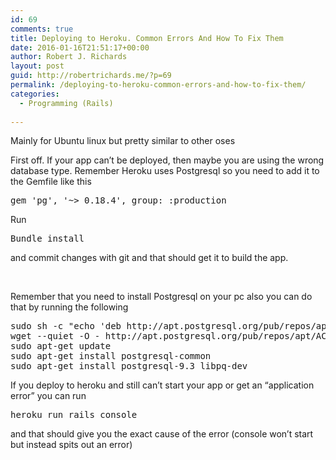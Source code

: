 ```yaml
---
id: 69
comments: true
title: Deploying to Heroku. Common Errors And How To Fix Them
date: 2016-01-16T21:51:17+00:00
author: Robert J. Richards
layout: post
guid: http://robertrichards.me/?p=69
permalink: /deploying-to-heroku-common-errors-and-how-to-fix-them/
categories:
  - Programming (Rails)
  
---
```

Mainly for Ubuntu linux but pretty similar to other oses

First off. If your app can&#8217;t be deployed, then maybe you are using the wrong database type. Remember Heroku uses Postgresql so you need to add it to the Gemfile like this<!--more-->

<pre class="lang:default decode:true " title="adds postgresql and adds it to production group at the same time">gem 'pg', '~&gt; 0.18.4', group: :production</pre>

Run

<pre class="lang:default decode:true">Bundle install</pre>

and commit changes with git and that should get it to build the app.

&nbsp;

Remember that you need to install Postgresql on your pc also you can do that by running the following

<pre class="lang:default decode:true ">sudo sh -c "echo 'deb http://apt.postgresql.org/pub/repos/apt/ precise-pgdg main' &gt; /etc/apt/sources.list.d/pgdg.list"
wget --quiet -O - http://apt.postgresql.org/pub/repos/apt/ACCC4CF8.asc | sudo apt-key add -
sudo apt-get update
sudo apt-get install postgresql-common
sudo apt-get install postgresql-9.3 libpq-dev</pre>

If you deploy to heroku and still can&#8217;t start your app or get an &#8220;application error&#8221; you can run

<pre class="lang:default decode:true">heroku run rails console</pre>

and that should give you the exact cause of the error (console won&#8217;t start but instead spits out an error)